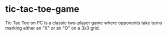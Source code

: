 # tic-tac-toe-game
Tic Tac Toe on PC is a classic two-player game where opponents take turns marking either an "X" or an "O" on a 3x3 grid. 
